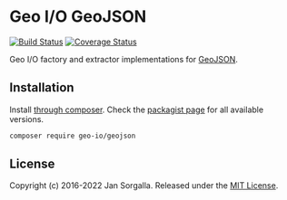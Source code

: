 Geo I/O GeoJSON
================

[![Build Status](https://github.com/geo-io/geojson/actions/workflows/ci.yml/badge.svg?branch=main)](https://github.com/geo-io/geojson/actions/workflows/ci.yml)
[![Coverage Status](https://coveralls.io/repos/geo-io/geojson/badge.svg?branch=main&service=github)](https://coveralls.io/github/geo-io/geojson?branch=main)

Geo I/O factory and extractor implementations for 
[GeoJSON](http://geojson.org/).

Installation
------------

Install [through composer](http://getcomposer.org). Check the
[packagist page](https://packagist.org/packages/geo-io/geojson) for all
available versions.

```bash
composer require geo-io/geojson
```

License
-------

Copyright (c) 2016-2022 Jan Sorgalla. Released under the [MIT License](LICENSE).
